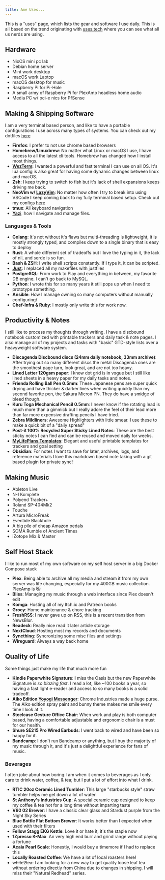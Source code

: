 ```yaml
---
title: Ame Uses...
---
```

This is a "uses" page, which lists the gear and software I use daily.
This is all based on the trend originating with [uses.tech](https://uses.tech/) where you can see what all us nerds are using.

## Hardware

- NixOS mini pc lab
- Debian home server
- Mint work desktop
- macOS work Laptop
- macOS desktop for music
- Raspberry Pi for Pi-Hole
- A small army of Raspberry Pi for PlexAmp headless home audio
- Media PC w/ pci-e nics for PfSense

## Making & Shipping Software

I am a very terminal based person, and like to have a portable configurations I use across many types of systems. You can check out my dotfiles [here](https://github.com/onlyhavecans/dotfiles)

- **Firefox**: I prefer to not use chrome based browsers
- **Homebrew/Linuxbrew**: No matter what Linux or macOS I use, I have access to all the latest cli tools. Homebrew has changed how I install most things.
- [**WezTerm**](https://wezterm.org/index.html): I wanted a powerful and fast terminal I can use on all OS. It's lua config is also great for having some dynamic changes between linux and macOS.
- **Zsh**: I keep trying to switch to fish but it's lack of shell expansions keeps driving me back.
- **NeoVim w/ [LazyVim](https://www.lazyvim.org/)**: No matter how often I try to break into using VSCode I keep coming back to my fully terminal based setup. Check out my configs [here](https://github.com/onlyhavecans/neovim)
- **tmux**: All keyboard navigation
- **[Yazi](https://yazi-rs.github.io/)**: how I navigate and manage files.

### Languages & Tools

- **Golang**: It's not without it's flaws but multi-threading is lightweight, it is mostly strongly typed, and compiles down to a single binary that is easy to deploy
- **Rust**: A whole different set of tradeoffs but I love the typing in it, the lack of nil, and serde is so fun.
- **Bash & ZSH**: I write shell scripts constantly. If I type it, it can be scripted.
- [**Just**](https://just.systems/): I replaced all my makefiles with justfiles
- **PostgreSQL**: From work to Play and everything in between, my favorite DB engine. I can't go back to MySQL.
- **Python**: I wrote this for so many years it still pops up when I need to prototype something.
- **Ansible**: How I manage owning so many computers without manually configuring/
- **Chef-Infra & Ruby**: I mostly only write this for work now.

## Productivity & Notes

I still like to process my thoughts through writing. I have a discbound notebook customized with printable trackers and daily task & note pages. I also manage all of my projects and tasks with "basic" GTD-style lists over a heavyweight software system.

- **Discagenda Discbound discs (24mm daily notebook, 33mm archive)**: After trying out so many different discs the metal Discagenda ones are the smoothest page turn, look great, and are not too heavy.
- **Lined Letter 120gsm paper**: I know dot grid is in vogue but I still like lined sheets in a heavy paper for my daily tasks and notes.
- **Frienda Rolling Ball Pen 0.5mm**: These Japanese pens are super quick drying and have thicker & darker lines when writing quickly than my second favorite pen, the Sakura Micron PN. They do have a smidge of bleed though.
- **Kuru Toga Mechanical Pencil 0.5mm**: I never know if the rotating lead is much more than a gimmick but I really adore the feel of their lead more than far more expensive drafting pencils I have tried.
- **Zebra Mildliners**: Awesome Highlighters with little smear. I use these to make a quick bit of a "daily spread"
- **Post-it 100% Recycled Super Sticky Lined Notes**: These are the best sticky notes I can find and can be reused and moved daily for weeks.
- **[MyLifePlans Templates](https://www.etsy.com/shop/MyLifePlans)**: Elegant and useful printable templates for trackers and goal setting
- **Obsidian**: For notes I want to save for later, archives, logs, and reference materials I love this markdown based note taking with a git based plugin for private sync!

## Making Music

- Ableton Live
- N-I Komplete
- Polyend Tracker+
- Roland SP-404Mk2
- Touche
- Artura MicroFreak
- Eventide Blackhole
- A big pile of cheap Amazon pedals
- SOMA Rumble of Ancient Times
- iZotope Mix & Master

## Self Host Stack

I like to run most of my own software on my self host server in a big Docker Compose stack

- **Plex**: Being able to archive all my media and stream it from my own server was life changing, especially for my 400GB music collection. PlexAmp is 😻
- **Bliss**: Managing my music through a web interface since Plex doesn't edit
- **Komga**: Hosting all of my Itch.io and Patreon books
- **Grocy**: Home maintenance & chore tracking
- **FreshRSS**: I never gave up on RSS, this is a recent transition from NewsBlur.
- **Readeck**: Really nice read it later article storage
- **NextCloud**: Hosting most my records and documents
- **Syncthing**: Syncronizing some misc files and settings
- **Wireguard**: Always a way back home

## Quality of Life

Some things just make my life that much more fun

- **Kindle Paperwhite Signature**: I miss the Oasis but the new Paperwhite Signature is _so blazing fast_. I read a lot, like ~100 books a year, so having a fast light e-reader and access to so many books is a solid tradeoff.
- **Aiko Edition [Yoyogi Messenger](https://chromeindustries.com/products/yoyogi-messenger)**: Chrome Industries made a huge purse. The Aiko edition spray paint and bunny theme makes me smile every time I look at it.
- **Steelcase Gesture Office Chair**: When work and play is both computer based, having a comfortable adjustable and ergonomic chair is a must for our health.
- **Shure SE215 Pro Wired Earbuds**: I went back to wired and have been so happy for it.
- **Bandcamp**: I don't run Bandcamp or anything, but I buy the majority of my music through it, and it's just a delightful experience for fans of music.

### Beverages

I often joke about how boring I am when it comes to beverages as I only care to drink water, coffee, & tea; but I put a lot of effort into what I drink.

- **RTIC 20oz Ceramic Lined Tumbler**: This large "starbucks style" straw tumbler helps me get down a lot of water.
- **St Anthony's Industries Cup**: A special ceramic cup designed to keep my coffee & tea hot for a long time without imparting taste
- **V60 02 Brewer**: I have a classic clear glass and Stardust purple from the Night Sky Series
- **Blue Bottle Flat Bottom Brewer**: It works better than I expected when used with their filters
- **Fellow Stagg EKG Kettle**: Love it or hate it, it's the staple now
- **1Zpresso K-Max**: An very high end burr and grind range without paying a fortune
- **Acaia Pearl Scale**: Honestly, I would buy a timemore if I had to replace this
- **Locally Roasted Coffee**: We have a lot of local roasters here!
- ~~white2tea~~: I am looking for a new way to get quality loose leaf tea without ordering directly from China due to changes in shipping. I will miss their "Natural Redhead" series.
